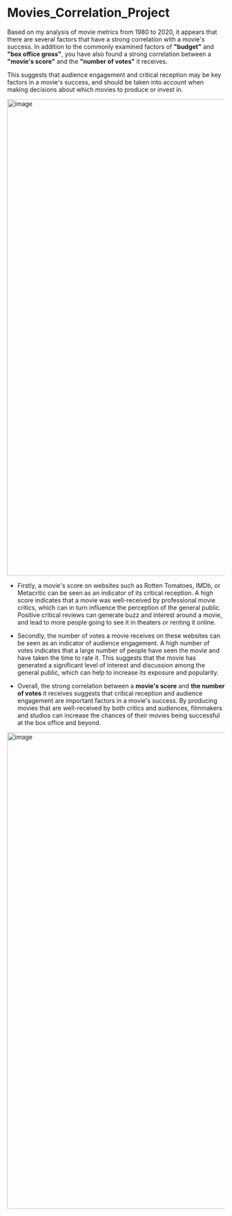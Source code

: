 # Movies_Correlation_Project

Based on my analysis of movie metrics from 1980 to 2020, it appears that there are several factors that have a strong correlation with a movie's success. 
In addition to the commonly examined factors of **"budget"** and **"box office gross"**, you have also found a strong correlation between a **"movie's score"** and the **"number of votes"** it receives. 

This suggests that audience engagement and critical reception may be key factors in a movie's success, and should be taken into account when making decisions about which movies to produce or invest in. 

<img width="1101" alt="image" src="https://user-images.githubusercontent.com/119731058/218664302-da6ebafd-dfb3-44b0-9b59-8b117fa7a6e2.png">



   + Firstly, a movie's score on websites such as Rotten Tomatoes, IMDb, or Metacritic can be seen as an indicator of its critical reception. A high score indicates that a movie was well-received by professional movie critics, which can in turn influence the perception of the general public. Positive critical reviews can generate buzz and interest around a movie, and lead to more people going to see it in theaters or renting it online.

   + Secondly, the number of votes a movie receives on these websites can be seen as an indicator of audience engagement. A high number of votes indicates that a large number of people have seen the movie and have taken the time to rate it. This suggests that the movie has generated a significant level of interest and discussion among the general public, which can help to increase its exposure and popularity.

   + Overall, the strong correlation between a **movie's score** and **the number of votes** it receives suggests that critical reception and audience engagement are important factors in a movie's success. By producing movies that are well-received by both critics and audiences, filmmakers and studios can increase the chances of their movies being successful at the box office and beyond.

<img width="1101" alt="image" src="https://user-images.githubusercontent.com/119731058/218664672-c07ff298-317e-40c8-a2c6-e6b801ee7d7f.png">

